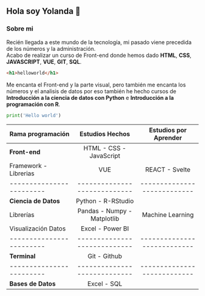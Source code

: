 ## Hola soy Yolanda 👋

<!--
**Yolandaprograma/Yolandaprograma** is a ✨ _special_ ✨ repository because its `README.md` (this file) appears on your GitHub profile.

Here are some ideas to get you started:

- 🔭 I’m currently working on ...
- 🌱 I’m currently learning ...
- 👯 I’m looking to collaborate on ...
- 🤔 I’m looking for help with ...
- 💬 Ask me about ...
- 📫 How to reach me: ...
- 😄 Pronouns: ...
- ⚡ Fun fact: ...
-->
### Sobre mi

Recién llegada a este mundo de la tecnología, mi pasado viene precedida de los números y la administración.<br>
Acabo de realizar un curso de Front-end donde hemos dado **HTML**, **CSS**, **JAVASCRIPT**, **VUE**,
**GIT**,  **SQL**. <br>
```html
<h1>helloworld</h1>
```
Me encanta el Front-end y la parte visual, pero también me encanta los números y el analisis de datos por eso también he hecho cursos de
**Introducción a la ciencia de datos con Python** e **Introducción a la programación con R**.<br>
```python
print('Hello world')
```
|    Rama programación   |   Estudios Hechos          |   Estudios por Aprender   |
|------------------------|:--------------------------:|:-------------------------:|
| **Front-end**          |  HTML - CSS - JavaScript   |                           |
| Framework - Librerias  |          VUE               |   REACT   - Svelte        |
|------------------------|----------------------------|---------------------------|
| **Ciencia de Datos**   | Python  -  R-RStudio       |                           |
| Librerías              | Pandas - Numpy - Matplotlib|     Machine Learning      |
| Visualización Datos    | Excel - Power BI           |                           |
|------------------------|----------------------------|---------------------------|
|**Terminal**            | Git - Github               |                           |
|------------------------|----------------------------|---------------------------|
|**Bases de Datos**    | Excel - SQL                |                           |
